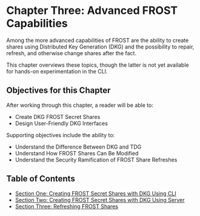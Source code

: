 # Chapter Three: Advanced FROST Capabilities

Among the more advanced capabilities of FROST are the ability to
create shares using Distributed Key Generation (DKG) and the
possibility to repair, refresh, and otherwise change shares after the
fact.

This chapter overviews these topics, though the latter is not yet
available for hands-on experimentation in the CLI.

## Objectives for this Chapter

After working through this chapter, a reader will be able to:

* Create DKG FROST Secret Shares
* Design User-Friendly DKG Interfaces

Supporting objectives include the ability to:

* Understand the Difference Between DKG and TDG
* Understand How FROST Shares Can Be Modified
* Understand the Security Ramification of FROST Share Refreshes

## Table of Contents

  * [Section One: Creating FROST Secret Shares with DKG Using CLI](03_1_Creating_FROST_Secret_Shares_with_DKG_Using_CLI.md)
  * [Section Two: Creating FROST Secret Shares with DKG Using Server](03_2_Creating_FROST_Secret_Shares_with_DKG_Using_Server.md)  
  * [Section Three: Refreshing FROST Shares](03_3_Refreshing_FROST_Shares.md)
  